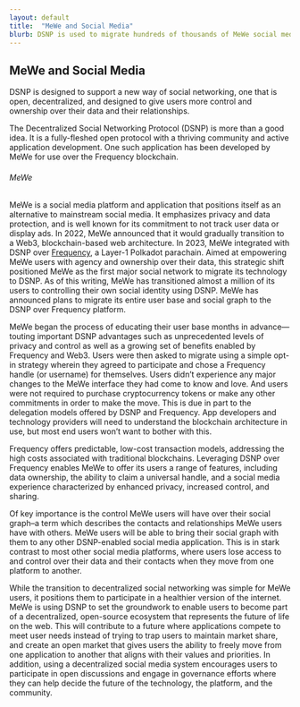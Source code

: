 ```yaml
---
layout: default
title:  "MeWe and Social Media"
blurb: DSNP is used to migrate hundreds of thousands of MeWe social media users from Web 2.0 to the decentralized web.
---
```

## MeWe and Social Media

DSNP is designed to support a new way of social networking, one that is open, decentralized, and designed to give users more control and ownership over their data and their relationships.

The Decentralized Social Networking Protocol (DSNP) is more than a good idea.  It is a fully-fleshed open protocol with a thriving community and active application development.  One such application has been developed by MeWe for use over the Frequency blockchain.


 
###### MeWe

MeWe is a social media platform and application that positions itself as an alternative to mainstream social media.  It emphasizes privacy and data protection, and is well known for its commitment to not track user data or display ads.  In 2022, MeWe announced that it would gradually transition to a Web3, blockchain-based web architecture.  In 2023, MeWe integrated with DSNP over [Frequency](http://www.frequency.xyz), a Layer-1 Polkadot parachain.   Aimed at empowering MeWe users with agency and ownership over their data, this strategic shift positioned MeWe as the first major social network to migrate its technology to DSNP.   As of this writing, MeWe has transitioned almost a million of its users to controlling their own social identity using DSNP.  MeWe has announced plans to migrate its entire user base and social graph to the DSNP over Frequency platform.

MeWe began the process of educating their user base months in advance—touting important DSNP advantages such as unprecedented levels of privacy and control as well as a growing set of benefits enabled by Frequency and Web3.  Users were then asked to migrate using a simple opt-in strategy wherein they agreed to participate and chose a Frequency handle (or username) for themselves.  Users didn’t experience any major changes to the MeWe interface they had come to know and love.  And users were not required to purchase cryptocurrency tokens or make any other commitments in order to make the move.  This is due in part to the delegation models offered by DSNP and Frequency.  App developers and technology providers will need to understand the blockchain architecture in use, but most end users won’t want to bother with this.

Frequency offers predictable, low-cost transaction models, addressing the high costs associated with traditional blockchains. Leveraging DSNP over Frequency enables MeWe to offer its users a range of features, including data ownership, the ability to claim a universal handle, and a social media experience characterized by enhanced privacy, increased control, and sharing.

Of key importance is the control MeWe users will have over their social graph–a term which describes the contacts and relationships MeWe users have with others.  MeWe users will be able to bring their social graph with them to any other DSNP-enabled social media application.  This is in stark contrast to most other social media platforms, where users lose access to and control over their data and their contacts when they move from one platform to another.

While the transition to decentralized social networking was simple for MeWe users, it positions them to participate in a healthier version of the internet.  MeWe is using DSNP to set the groundwork to enable users to become part of a decentralized, open-source ecosystem that represents the future of life on the web.  This will contribute to a future where applications compete to meet user needs instead of trying to trap users to maintain market share, and create an open market that gives users the ability to freely move from one application to another that aligns with their values and priorities.  In addition, using a decentralized social media system encourages users to participate in open discussions and engage in governance efforts where they can help decide the future of the technology, the platform, and the community.


